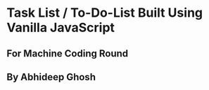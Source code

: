 # Task List / To-Do-List Built Using Vanilla JavaScript

## For Machine Coding Round

## By Abhideep Ghosh
